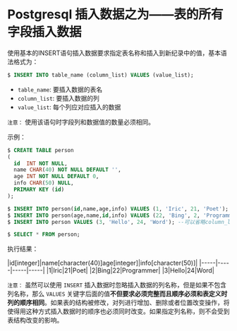 # Postgresql 插入数据之为——表的所有字段插入数据

使用基本的INSERT语句插入数据要求指定表名称和插入到新纪录中的值，基本语法格式为：

``` sql
$ INSERT INTO table_name (column_list) VALUES (value_list);
```

* `table_name`: 要插入数据的表名
* `column_list`: 要插入数据的列
* `value_list`: 每个列应对应插入的数据

`注意：` 使用该语句时字段列和数据值的数量必须相同。

示例：

``` sql
$ CREATE TABLE person
(
  id  INT NOT NULL,
  name CHAR(40) NOT NULL DEFAULT '',
  age INT NOT NULL DEFAULT 0,
  info CHAR(50) NULL,
  PRIMARY KEY (id)
);

$ INSERT INTO person(id,name,age,info) VALUES (1, 'Iric', 21, 'Poet');
$ INSERT INTO person(age,name,id,info) VALUES (22, 'Bing', 2, 'Programmer');  --column_list可以任意顺序
$ INSERT INTO person VALUES (3, 'Hello', 24, 'Word'); --可以省略column_list，但是value_list的顺序必须与表结构保持一致，同时不得省缺字段

$ SELECT * FROM person;
```

执行结果：

|id[integer]|name[character(40)]age[integer]|info[character(50)]|
|-----|-----|-----|-----|
|1|Iric|21|Poet|
|2|Bing|22|Programmer|
|3|Hello|24|Word|

`注意：` 虽然可以使用 `INSERT` 插入数据时忽略插入数据的列名称，但是如果不包含列名称，那么 `VALUES` 关键字后面的值**不但要求必须完整而且顺序必须和表定义时列的顺序相同**。如果表的结构被修改，对列进行增加、删除或者位置改变操作，将使得用这种方式插入数据时的顺序也必须同时改变。如果指定列名称，则不会受到表结构改变的影响。
